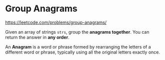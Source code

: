 # Group Anagrams

https://leetcode.com/problems/group-anagrams/

Given an array of strings `strs`, group the **anagrams together**. You can return the answer in **any order**.

An **Anagram** is a word or phrase formed by rearranging the letters of a different word or phrase, typically using all the original letters exactly once.
